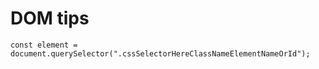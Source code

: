 # DOM tips


```
const element = document.querySelector(".cssSelectorHereClassNameElementNameOrId");
```